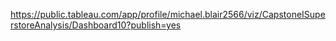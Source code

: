 https://public.tableau.com/app/profile/michael.blair2566/viz/CapstoneISuperstoreAnalysis/Dashboard10?publish=yes
